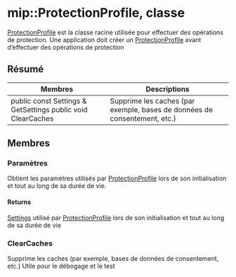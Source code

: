 # <a name="class-mipprotectionprofile"></a>mip::ProtectionProfile, classe 
[ProtectionProfile](#classmip_1_1_protection_profile) est la classe racine utilisée pour effectuer des opérations de protection.
Une application doit créer un [ProtectionProfile](#classmip_1_1_protection_profile) avant d’effectuer des opérations de protection
## <a name="summary"></a>Résumé
 Membres                        | Descriptions                                
--------------------------------|---------------------------------------------
public const Settings & GetSettings public void ClearCaches | Supprime les caches (par exemple, bases de données de consentement, etc.)
## <a name="members"></a>Membres
### <a name="settings"></a>Paramètres
Obtient les paramètres utilisés par [ProtectionProfile](#classmip_1_1_protection_profile) lors de son initialisation et tout au long de sa durée de vie.
#### <a name="returns"></a>Returns
[Settings](#classmip_1_1_protection_profile_1_1_settings) utilisé par [ProtectionProfile](#classmip_1_1_protection_profile) lors de son initialisation et tout au long de sa durée de vie
### <a name="clearcaches"></a>ClearCaches
Supprime les caches (par exemple, bases de données de consentement, etc.) Utile pour le débogage et le test